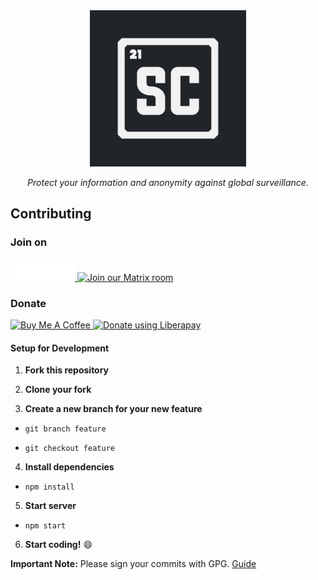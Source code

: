 <div align="center">
<a href="https://silkky.cloud/">
  <img src="public/assets/main/logo_bg.png" width="250px" alt="Silkky.Cloud" />
</a>
<p>
  <em>Protect your information and anonymity against global surveillance.</em>
</p>
</div>

## Contributing

<h3>Join on</h3>

<a href="https://discord.com/invite/BvqJQ3hNrQ">
  <img src="public/assets/img/discord.svg" height="35px" alt="Join our Discord" />
</a>

<a href="https://matrix.to/#/#silkkycloud:matrix.org" target="_blank">
  <img src="https://matrix.org/images/matrix-logo-white.svg" height="35px" alt="Join our Matrix room" />
</a>

<h3>Donate</h3>
<a href="https://www.buymeacoffee.com/silkkycloud" target="_blank">
  <img src="https://cdn.buymeacoffee.com/buttons/v2/default-yellow.png" height="35px" alt="Buy Me A Coffee">
</a>
<a href="https://liberapay.com/silkkycloud/donate" target="_blank">
  <img alt="Donate using Liberapay" src="https://liberapay.com/assets/widgets/donate.svg" height="35px">
</a>

#### Setup for Development

1. **Fork this repository**

2. **Clone your fork**

3. **Create a new branch for your new feature**

- ```git branch feature```

-  ```git checkout feature```

4. **Install dependencies**

- ```npm install```

5. **Start server**

- ```npm start```

6. **Start coding!** :smile:

**Important Note:** Please sign your commits with GPG. [Guide](https://docs.github.com/en/github/authenticating-to-github/managing-commit-signature-verification)
